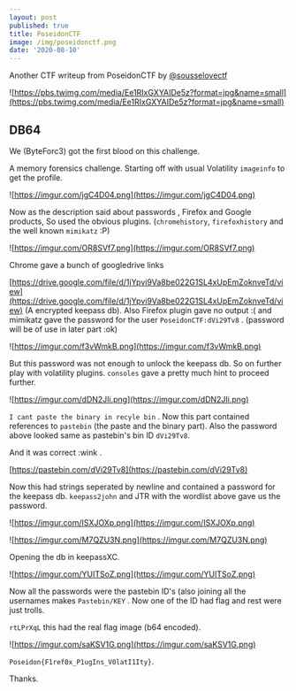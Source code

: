 ```yaml
---
layout: post
published: true
title: PoseidonCTF
image: /img/poseidonctf.png
date: '2020-08-10'
---
```

Another CTF writeup from PoseidonCTF by [@sousselovectf](https://twitter.com/sousselovectf)

![https://pbs.twimg.com/media/Ee1RIxGXYAIDe5z?format=jpg&name=small](https://pbs.twimg.com/media/Ee1RIxGXYAIDe5z?format=jpg&name=small)

## DB64

We (ByteForc3) got the first blood on this challenge.

A memory forensics challenge. Starting off with usual Volatility `imageinfo` to get the profile.

![https://imgur.com/jgC4D04.png](https://imgur.com/jgC4D04.png)

Now as the description said about passwords , Firefox and Google products, So used the obvious plugins. (`chromehistory`, `firefoxhistory` and the well known `mimikatz` :P)

![https://imgur.com/OR8SVf7.png](https://imgur.com/OR8SVf7.png)

Chrome gave a bunch of googledrive links 

[https://drive.google.com/file/d/1jYpvi9Va8be022G1SL4xUpEmZoknveTd/view](https://drive.google.com/file/d/1jYpvi9Va8be022G1SL4xUpEmZoknveTd/view) (A encrypted keepass db). Also Firefox plugin gave no output :( and mimikatz gave the password for the user `PoseidonCTF:dVi29Tv8` . (password will be of use in later part :ok)

![https://imgur.com/f3vWmkB.png](https://imgur.com/f3vWmkB.png)

But this password was not enough to unlock the keepass db. So on further play with volatility plugins. `consoles` gave a pretty much hint to proceed further.

![https://imgur.com/dDN2JIi.png](https://imgur.com/dDN2JIi.png)

`I cant paste the binary in recyle bin` . Now this part contained references to `pastebin` (the paste and the binary part). Also the password above looked same as pastebin's bin ID `dVi29Tv8`.

And it was correct :wink [](https://pastebin.com/dVi29Tv8).

[https://pastebin.com/dVi29Tv8](https://pastebin.com/dVi29Tv8)

Now this had strings seperated by newline and contained a password for the keepass db. `keepass2john` and JTR with the wordlist above gave us the password.

![https://imgur.com/ISXJOXp.png](https://imgur.com/ISXJOXp.png)

![https://imgur.com/M7QZU3N.png](https://imgur.com/M7QZU3N.png)

Opening the db in keepassXC.

![https://imgur.com/YUITSoZ.png](https://imgur.com/YUITSoZ.png)

Now all the passwords were the pastebin ID's (also joining all the usernames makes `Pastebin/KEY` . Now one of the ID had flag and rest were just trolls.

`rtLPrXqL` this had the real flag image (b64 encoded).

![https://imgur.com/saKSV1G.png](https://imgur.com/saKSV1G.png)

`Poseidon{F1ref0x_P1ugIns_V0latI1Ity}`.

Thanks.